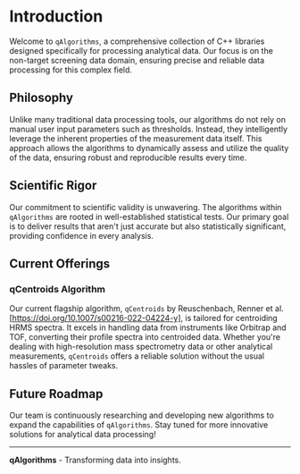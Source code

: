 # Introduction

Welcome to `qAlgorithms`, a comprehensive collection of C++ libraries designed specifically for processing analytical data. Our focus is on the non-target screening data domain, ensuring precise and reliable data processing for this complex field.

## Philosophy
Unlike many traditional data processing tools, our algorithms do not rely on manual user input parameters such as thresholds. Instead, they intelligently leverage the inherent properties of the measurement data itself. This approach allows the algorithms to dynamically assess and utilize the quality of the data, ensuring robust and reproducible results every time.

## Scientific Rigor
Our commitment to scientific validity is unwavering. The algorithms within `qAlgorithms` are rooted in well-established statistical tests. Our primary goal is to deliver results that aren't just accurate but also statistically significant, providing confidence in every analysis.

## Current Offerings

### qCentroids Algorithm
Our current flagship algorithm, `qCentroids` by Reuschenbach, Renner et al. [https://doi.org/10.1007/s00216-022-04224-y], is tailored for centroiding HRMS spectra. It excels in handling data from instruments like Orbitrap and TOF, converting their profile spectra into centroided data. Whether you're dealing with high-resolution mass spectrometry data or other analytical measurements, `qCentroids` offers a reliable solution without the usual hassles of parameter tweaks.

## Future Roadmap
Our team is continuously researching and developing new algorithms to expand the capabilities of `qAlgorithms`. Stay tuned for more innovative solutions for analytical data processing!

---

**qAlgorithms** - Transforming data into insights.
